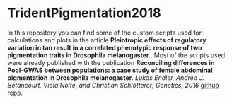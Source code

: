 # TridentPigmentation2018

In this repository you can find some of the custom scripts used for calculations and plots in the article **Pleiotropic effects of regulatory variation in tan result in a correlated phenotypic response of two pigmentation traits in Drosophila melanogaster.**. Most of the scripts used were already published with the publication **Reconciling differences in Pool-GWAS between populations: a case study of female abdominal pigmentation in Drosophila melanogaster.** *Lukas Endler, Andrea J. Betancourt, Viola Nolte, and Christian Schlötterer; Genetics, 2016* [github repo](https://github.com/luenling/Pigmentation2015).

